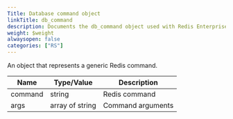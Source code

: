 ```yaml
---
Title: Database command object
linkTitle: db_command
description: Documents the db_command object used with Redis Enterprise Software REST API calls.
weight: $weight
alwaysopen: false
categories: ["RS"]
---
```


An object that represents a generic Redis command.

| Name | Type/Value | Description |
|------|------------|-------------|
| command | string          | Redis command |
| args    | array of string | Command arguments |
